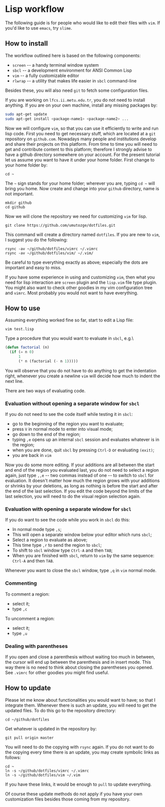 # Lisp workflow

The following guide is for people who would like to edit their files with `vim`. If you'd like to use `emacs`, try `slime`.

## How to install 

The workflow outlined here is based on the following components:

* `screen` -- a handy terminal window system
* `sbcl` -- a development environment for ANSI Common Lisp
* `vim` -- a fully customizable editor
* `rlwrap` -- a utility that makes life easier in `sbcl` command-line


Besides these, you will also need `git` to fetch some configuration files.

If you are working  on `lfcs.ii.metu.edu.tr`, you do not need to install anything. If you are on your own machine, install any missing packages by:

```bash
sudo apt-get update
sudo apt-get install <package-name1> <package-name2> ...
```


Now we will configure `vim`, so that you can use it efficiently to write and run lisp code. First you need to get necessary stuff, which are located at a `git` repository on `github.com`. Nowadays many people and institutions develop and share their projects on this platform. From time to time you will need to get and contribute content to this platform; therefore I strongly advise to have a github directory somewhere on your account. For the present tutorial let us assume you want to have it under your home folder. First change to your home folder by:

```
cd ~
```

The `~` sign stands for your home folder; wherever you are, typing `cd ~` will bring you home. Now create and change into your `github` directory, name is not important. 

```
mkdir github
cd github
```

Now we will clone the repository we need for customizing `vim` for lisp. 


```
git clone https://github.com/umutozge/dotfiles.git
```

This command will create a directory named `dotfiles`. If you are new to `vim`, I suggest you do the following:

```
rsync -av ~/github/dotfiles/vimrc ~/.vimrc
rsync -av ~/github/dotfiles/vim/ ~/.vim/
```

Be careful to type everything exactly as above; especially the dots are important and easy to miss.

If you have some experience in using and customizing `vim`, then what you need for lisp interaction are `screen` plugin and the `lisp.vim` file type plugin. You might also want to check other goodies in my vim configuration tree and `vimrc`. Most probably you would not want to have everything.  

## How to use

Assuming everything worked fine so far, start to edit a Lisp file:

```
vim test.lisp
```

Type a procedure that you would want to evaluate in `sbcl`, e.g.\

```lisp
(defun factorial (n)
  (if (= n 0)
      1
      (* n (factorial (- n 1)))))
```

You will observe that you do not have to do anything to get the indentation right, whenever you create a newline `vim` will decide how much to indent the next line.

There are two ways of evaluating code. 

### Evaluation without opening a separate window for `sbcl`

If you do not need to see the code itself while testing it in `sbcl`:

* go to the beginning of the region you want to evaluate;
* press `V` in normal mode to enter into visual mode;
* go down to the end of the region;
* typing `,e` opens up an internal `sbcl` session and evaluates whatever is in the region;
* when you are done, quit `sbcl` by pressing `Ctrl-D` or evaluating `(exit)`;
* you are back in `vim`


Now you do some more editing. If your additions are all between the start and end of the region you evaluated last, you do not need to select a region again, just type `,,e` -- two commas instead of one -- to switch to `sbcl` for evaluation. It doesn't matter how much the region grows with your additions or shrinks by your deletions, as long as nothing is before the start and after the end of the last selection. If you edit the code beyond the limits of the last selection, you will need to do the visual region selection again.

### Evaluation with opening a separate window for `sbcl`

If you do want to see the code while you work in `sbcl` do this:

* In normal mode type `,s`;
* This will open a separate window below your editor which runs `sbcl`;
* Select a region to evaluate as above;
* This time type `,r` to send the region to `sbcl`;
* To shift to `sbcl` window type `Ctrl-A` and then `TAB`;
* When you are finished with `sbcl`, return to `vim` by the same sequence: `Ctrl-A` and then `TAB`.

Whenever you want to close the `sbcl` window, type `,q` in `vim` normal mode.

### Commenting

To comment a region:

* select it;
* type `,c`

To uncomment a region:

* select it;
* type `,u`

### Dealing with parentheses

If you open and close a parenthesis without waiting too much in between, the cursor will end up between the parenthesis and in insert mode. This way there is no need to think about closing the parentheses you opened. See  `.vimrc` for other goodies you might find useful.



## How to update

Please let me know about functionalities you would want to have; so that I integrate them. Whenever there is such an update, you will need to get the updated files. To do this go to the repository directory:

```
cd ~/github/dotfiles
```

Get whatever is updated in the repository by:


```
git pull origin master
```

You will need to do the copying with `rsync` again. If you do not want to do the copying every time there is an update, you may create symbolic links as follows:


```
cd ~
ln -s ~/github/dotfiles/vimrc ~/.vimrc
ln -s ~/github/dotfiles/vim ~/.vim
```

If you have these links, it would be enough to `pull` to update everything.

Of course these update methods do not apply if you have your own customization files besides those coming from my repository.

